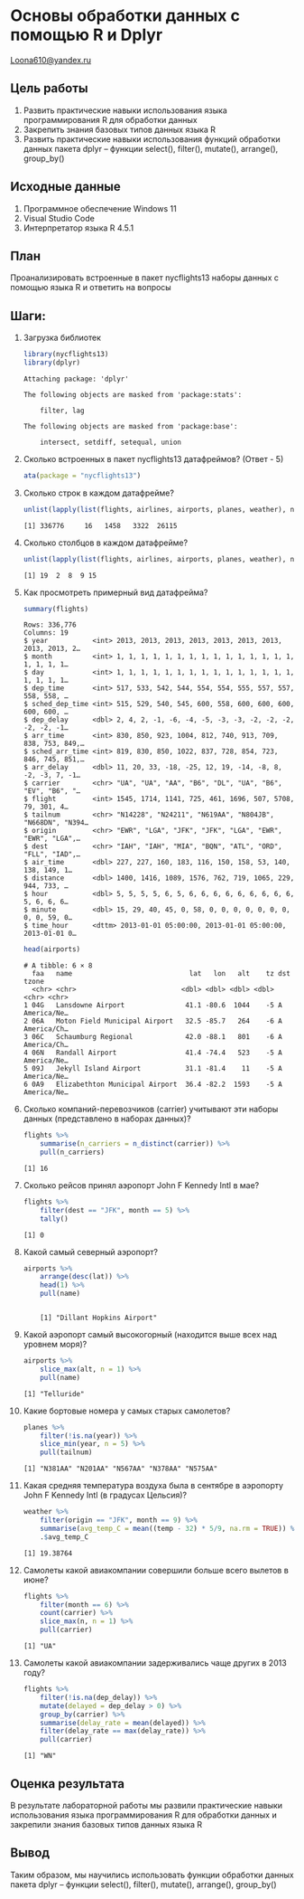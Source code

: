 # Основы обработки данных с помощью R и Dplyr
Loona610@yandex.ru

## Цель работы

1.  Развить практические навыки использования языка программирования R
    для обработки данных
2.  Закрепить знания базовых типов данных языка R
3.  Развить практические навыки использования функций обработки данных
    пакета dplyr – функции select(), filter(), mutate(), arrange(),
    group_by()

## Исходные данные

1.  Программное обеспечение Windows 11
2.  Visual Studio Code
3.  Интерпретатор языка R 4.5.1

## План

Проанализировать встроенные в пакет nycflights13 наборы данных с помощью
языка R и ответить на вопросы

## Шаги:

1.  Загрузка библиотек

    ``` r
    library(nycflights13)
    library(dplyr)
    ```


        Attaching package: 'dplyr'

        The following objects are masked from 'package:stats':

            filter, lag

        The following objects are masked from 'package:base':

            intersect, setdiff, setequal, union

2.  Сколько встроенных в пакет nycflights13 датафреймов? (Ответ - 5)

    ``` r
    ata(package = "nycflights13")
    ```

3.  Сколько строк в каждом датафрейме?

    ``` r
    unlist(lapply(list(flights, airlines, airports, planes, weather), nrow))
    ```

        [1] 336776     16   1458   3322  26115

4.  Сколько столбцов в каждом датафрейме?

    ``` r
    unlist(lapply(list(flights, airlines, airports, planes, weather), ncol))
    ```

        [1] 19  2  8  9 15

5.  Как просмотреть примерный вид датафрейма?

    ``` r
    summary(flights)
    ```

        Rows: 336,776
        Columns: 19
        $ year           <int> 2013, 2013, 2013, 2013, 2013, 2013, 2013, 2013, 2013, 2…
        $ month          <int> 1, 1, 1, 1, 1, 1, 1, 1, 1, 1, 1, 1, 1, 1, 1, 1, 1, 1, 1…
        $ day            <int> 1, 1, 1, 1, 1, 1, 1, 1, 1, 1, 1, 1, 1, 1, 1, 1, 1, 1, 1…
        $ dep_time       <int> 517, 533, 542, 544, 554, 554, 555, 557, 557, 558, 558, …
        $ sched_dep_time <int> 515, 529, 540, 545, 600, 558, 600, 600, 600, 600, 600, …
        $ dep_delay      <dbl> 2, 4, 2, -1, -6, -4, -5, -3, -3, -2, -2, -2, -2, -2, -1…
        $ arr_time       <int> 830, 850, 923, 1004, 812, 740, 913, 709, 838, 753, 849,…
        $ sched_arr_time <int> 819, 830, 850, 1022, 837, 728, 854, 723, 846, 745, 851,…
        $ arr_delay      <dbl> 11, 20, 33, -18, -25, 12, 19, -14, -8, 8, -2, -3, 7, -1…
        $ carrier        <chr> "UA", "UA", "AA", "B6", "DL", "UA", "B6", "EV", "B6", "…
        $ flight         <int> 1545, 1714, 1141, 725, 461, 1696, 507, 5708, 79, 301, 4…
        $ tailnum        <chr> "N14228", "N24211", "N619AA", "N804JB", "N668DN", "N394…
        $ origin         <chr> "EWR", "LGA", "JFK", "JFK", "LGA", "EWR", "EWR", "LGA",…
        $ dest           <chr> "IAH", "IAH", "MIA", "BQN", "ATL", "ORD", "FLL", "IAD",…
        $ air_time       <dbl> 227, 227, 160, 183, 116, 150, 158, 53, 140, 138, 149, 1…
        $ distance       <dbl> 1400, 1416, 1089, 1576, 762, 719, 1065, 229, 944, 733, …
        $ hour           <dbl> 5, 5, 5, 5, 6, 5, 6, 6, 6, 6, 6, 6, 6, 6, 6, 5, 6, 6, 6…
        $ minute         <dbl> 15, 29, 40, 45, 0, 58, 0, 0, 0, 0, 0, 0, 0, 0, 0, 59, 0…
        $ time_hour      <dttm> 2013-01-01 05:00:00, 2013-01-01 05:00:00, 2013-01-01 0…

    ``` r
    head(airports)
    ```

        # A tibble: 6 × 8
          faa   name                             lat   lon   alt    tz dst   tzone      
          <chr> <chr>                          <dbl> <dbl> <dbl> <dbl> <chr> <chr>      
        1 04G   Lansdowne Airport               41.1 -80.6  1044    -5 A     America/Ne…
        2 06A   Moton Field Municipal Airport   32.5 -85.7   264    -6 A     America/Ch…
        3 06C   Schaumburg Regional             42.0 -88.1   801    -6 A     America/Ch…
        4 06N   Randall Airport                 41.4 -74.4   523    -5 A     America/Ne…
        5 09J   Jekyll Island Airport           31.1 -81.4    11    -5 A     America/Ne…
        6 0A9   Elizabethton Municipal Airport  36.4 -82.2  1593    -5 A     America/Ne…

6.  Сколько компаний-перевозчиков (carrier) учитывают эти наборы данных
    (представлено в наборах данных)?

    ``` r
    flights %>%
        summarise(n_carriers = n_distinct(carrier)) %>%
        pull(n_carriers)
    ```

        [1] 16

7.  Сколько рейсов принял аэропорт John F Kennedy Intl в мае?

    ``` r
    flights %>%
        filter(dest == "JFK", month == 5) %>%
        tally()
    ```

        [1] 0

8.  Какой самый северный аэропорт?

    ``` r
    airports %>%
        arrange(desc(lat)) %>%
        head(1) %>%
        pull(name)
    ```
    ```

        [1] "Dillant Hopkins Airport"

9.  Какой аэропорт самый высокогорный (находится выше всех над уровнем
    моря)?

    ``` r
    airports %>%
        slice_max(alt, n = 1) %>%
        pull(name)
    ```

        [1] "Telluride"

10. Какие бортовые номера у самых старых самолетов?

    ``` r
    planes %>%
        filter(!is.na(year)) %>%
        slice_min(year, n = 5) %>%
        pull(tailnum)
    ```

        [1] "N381AA" "N201AA" "N567AA" "N378AA" "N575AA"

11. Какая средняя температура воздуха была в сентябре в аэропорту John F
    Kennedy Intl (в градусах Цельсия)?

    ``` r
    weather %>%
        filter(origin == "JFK", month == 9) %>%
        summarise(avg_temp_C = mean((temp - 32) * 5/9, na.rm = TRUE)) %>%
        .$avg_temp_C
    ```

        [1] 19.38764

12. Самолеты какой авиакомпании совершили больше всего вылетов в июне?

    ``` r
    flights %>%
        filter(month == 6) %>%
        count(carrier) %>%
        slice_max(n, n = 1) %>%
        pull(carrier)
    ```

        [1] "UA"

13. Самолеты какой авиакомпании задерживались чаще других в 2013 году?

    ``` r
    flights %>%
        filter(!is.na(dep_delay)) %>%
        mutate(delayed = dep_delay > 0) %>%
        group_by(carrier) %>%
        summarise(delay_rate = mean(delayed)) %>%
        filter(delay_rate == max(delay_rate)) %>%
        pull(carrier)
    ```

        [1] "WN"

## Оценка результата

В результате лабораторной работы мы развили практические навыки
использования языка программирования R для обработки данных и закрепили
знания базовых типов данных языка R

## Вывод

Таким образом, мы научились использовать функции обработки данных пакета
dplyr – функции select(), filter(), mutate(), arrange(), group_by()